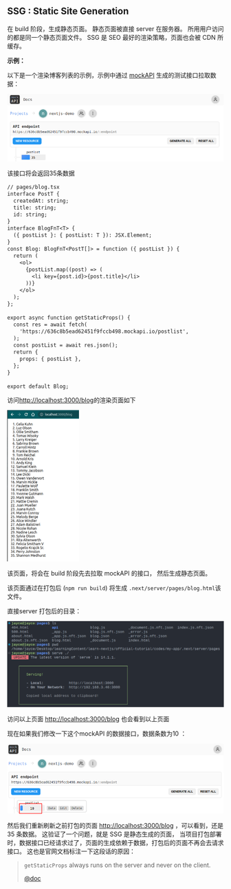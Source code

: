 ## SSG : Static Site Generation

在 build 阶段，生成静态页面。 静态页面被直接 server 在服务器。 所用用户访问的都是同一个静态页面文件。 
SSG 是 SEO 最好的渲染策略，页面也会被 CDN 所缓存。

**示例：**

以下是一个渲染博客列表的示例，示例中通过 [mockAPI](https://mockapi.io/) 生成的测试接口拉取数据：

![image-20221115111144564](./不同的渲染策略.assets/image-20221115111144564.png)

该接口将会返回35条数据

```tsx
// pages/blog.tsx
interface PostT {
  createdAt: string;
  title: string;
  id: string;
}
interface BlogFnT<T> {
  ({ postList }: { postList: T }): JSX.Element;
}
const Blog: BlogFnT<PostT[]> = function ({ postList }) {
  return (
    <ol>
      {postList.map((post) => (
        <li key={post.id}>{post.title}</li>
      ))}
    </ol>
  );
};

export async function getStaticProps() {
  const res = await fetch(
    'https://636c8b5ead62451f9fccb498.mockapi.io/postlist',
  );
  const postList = await res.json();
  return {
    props: { postList },
  };
}

export default Blog;

```

访问[http://localhost:3000/blog](#)的渲染页面如下

<img src="./不同的渲染策略.assets/image-20221115111325065.png" alt="image-20221115111325065" style="zoom:50%;" />

该页面，将会在 build 阶段先去拉取 mockAPI 的接口， 然后生成静态页面。 

该页面通过在打包后 (`npm run build`) 将生成 `.next/server/pages/blog.html`该文件。

直接server 打包后的目录：

![image-20221115112155492](./不同的渲染策略.assets/image-20221115112155492.png)

访问以上页面 [http://localhost:3000/blog](#) 也会看到以上页面

现在如果我们修改一下这个mockAPI 的数据接口，数据条数为10 ：

![image-20221115112510899](./不同的渲染策略.assets/image-20221115112510899.png)

然后我们重新刷新之前打包的页面  [http://localhost:3000/blog](#) ，可以看到，还是 35 条数据。 这验证了一个问题，就是 SSG 是静态生成的页面， 当项目打包部署时，数据接口已经请求过了，页面的生成依赖于数据，打包后的页面不再会去请求接口。 这也是官网文档标注一下这段话的原因：

> `getStaticProps` always runs on the server and never on the client.
>
> [@doc](https://nextjs.org/docs/basic-features/data-fetching/get-static-props#when-does-getstaticprops-run)